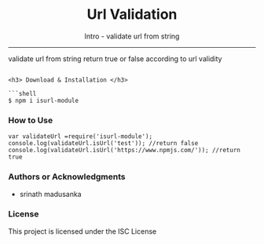 

<h1 align="center">Url Validation  </h1>

<p align="center"> Intro - validate url from string</p>

<hr/>

<p>validate url from string return true or false according to url validity</p>







```

<h3> Download & Installation </h3>

```shell
$ npm i isurl-module
```


<h3> How to Use </h3>

```shell
var validateUrl =require('isurl-module');
console.log(validateUrl.isUrl('test')); //return false
console.log(validateUrl.isUrl('https://www.npmjs.com/')); //return true
```

<h3>Authors or Acknowledgments</h3>
<ul>
  <li>srinath madusanka</li>
</ul>

<h3>License</h3>

This project is licensed under the ISC License